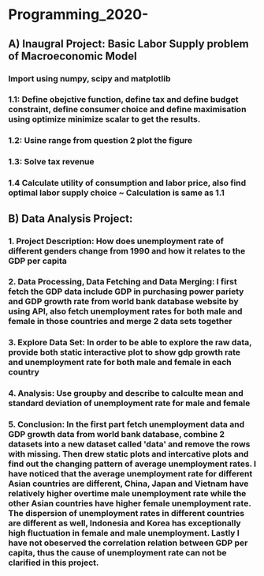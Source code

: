 # Programming_2020- 
## A) Inaugral Project: Basic Labor Supply problem of Macroeconomic Model
 ### Import using numpy, scipy and matplotlib
 ### 1.1: Define obejctive function, define tax and define budget constraint, define consumer choice and define maximisation using optimize minimize scalar to get the results.
 ### 1.2: Usine range from question 2 plot the figure
 ### 1.3: Solve tax revenue
 ### 1.4 Calculate utility of consumption and labor price, also find optimal labor supply choice ~ Calculation is same as 1.1
 
 
 
 ## B) Data Analysis Project: 
 ### 1. Project Description:  How does unemployment rate of different genders change from 1990 and how it relates to the GDP per capita
 ### 2. Data Processing, Data Fetching and Data Merging:  I first fetch the GDP data include GDP in purchasing power pariety and GDP growth rate from world bank database website by using API, also fetch unemployment rates for both male and female in those countries and merge 2 data sets together
 ### 3. Explore Data Set: In order to be able to explore the raw data, provide both static interactive plot to show gdp growth rate and unemployment rate for both male and female in each country
 ### 4. Analysis: Use groupby and describe to calculte mean and standard deviation of unemployment rate for male and female
 ### 5. Conclusion: In the first part fetch unemployment data and GDP growth data from world bank database, combine 2 datasets into a new dataset called 'data' and remove the rows with missing. Then drew static plots and intercative plots and find out the changing pattern of average unemployment rates. I have noticed that the average unemployment rate for different Asian countries are different, China, Japan and Vietnam have relatively higher overtime male unemployment rate while the other Asian countries have higher female unemployment rate. The dispersion of unemployment rates in different countries are different as well, Indonesia and Korea has exceptionally high fluctuation in female and male unemployment. Lastly I have not obeserved the correlation relation between GDP per capita, thus the cause of unemployment rate can not be clarified in this project.
